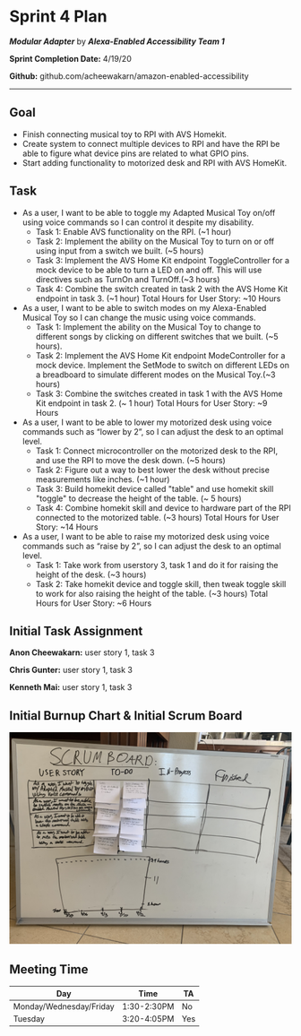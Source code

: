 # Sprint 4 Plan

***Modular Adapter*** by  ***Alexa-Enabled Accessibility Team 1***

**Sprint Completion Date:** 4/19/20

**Github:** github.com/acheewakarn/amazon-enabled-accessibility

---

## Goal

- Finish connecting musical toy to RPI with AVS Homekit.
- Create system to connect multiple devices to RPI and have the RPI be able to figure what device pins are related to what GPIO pins.
- Start adding functionality to motorized desk and RPI with AVS HomeKit.

## Task

- As a user, I want to be able to toggle my Adapted Musical Toy on/off using voice commands so I can control it despite my disability.
  - Task 1: Enable AVS functionality on the RPI. (~1 hour)
  - Task 2: Implement the ability on the Musical Toy to turn on or off using input from a switch we built.  (~5 hours)
  - Task 3: Implement the AVS Home Kit endpoint ToggleController for a mock device to be able to turn a LED on and off. This will use directives such as TurnOn and TurnOff.(~3 hours)
  - Task 4: Combine the switch created in task 2 with the AVS Home Kit endpoint in task 3. (~1 hour)
  Total Hours for User Story: ~10 Hours
- As a user, I want to be able to switch modes on my Alexa-Enabled Musical Toy so I can change the music using voice commands.
  - Task 1: Implement the ability on the Musical Toy to change to different songs by clicking on different switches that we built. (~5 hours).
  - Task 2: Implement the AVS Home Kit endpoint ModeController for a mock device. Implement the SetMode to switch on different LEDs on a breadboard to simulate different modes on the Musical Toy.(~3 hours)
  - Task 3: Combine the switches created in task 1 with the AVS Home Kit endpoint in task 2. (~ 1 hour)
  Total Hours for User Story: ~9 Hours
 - As a user, I want to be able to lower my motorized desk using voice commands such as “lower by 2”, so I can adjust the desk to an optimal level.
    - Task 1: Connect microcontroller on the motorized desk to the RPI, and use the RPI to move the desk down. (~5 hours)
    - Task 2: Figure out a way to best lower the desk without precise measurements like inches. (~1 hour)
    - Task 3: Build homekit device called "table" and use homekit skill "toggle" to decrease the height of the table. (~ 5 hours)
    - Task 4: Combine homekit skill and device to hardware part of the RPI connected to the motorized table. (~3 hours)
    Total Hours for User Story: ~14 Hours
 - 	As a user, I want to be able to raise my motorized desk using voice commands such as “raise by 2”, so I can adjust the desk to an optimal level.
    - Task 1: Take work from userstory 3, task 1 and do it for raising the height of the desk. (~3 hours)
    - Task 2: Take homekit device and toggle skill, then tweak toggle skill to work for also raising the height of the table. (~3 hours)
    Total Hours for User Story: ~6 Hours

## Initial Task Assignment

**Anon Cheewakarn:** user story 1, task 3

**Chris Gunter:** user story 1, task 3

**Kenneth Mai:** user story 1, task 3

## Initial Burnup Chart & Initial Scrum Board

![alt text](Sprint_4_Initial_SCRUM_And_BurnUp_Chart.jpeg "ScrumBoard and BurnUp Chart")


## Meeting Time

| Day                     | Time        | TA  |
| ----------------------- | ----------- | --- |
| Monday/Wednesday/Friday | 1:30-2:30PM | No  |
| Tuesday                 | 3:20-4:05PM | Yes |
